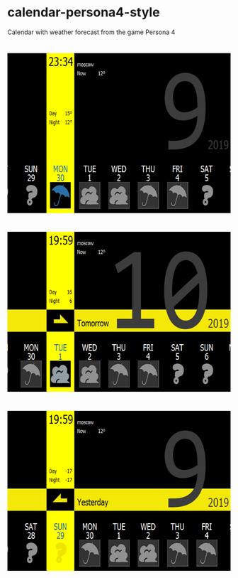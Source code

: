 # calendar-persona4-style
Calendar with weather forecast from the game Persona 4

#
<img src="pictures/main.png" width="640" height="360"/>

#
<img src="pictures/tomorrow.png" width="640" height="360"/>

#
<img src="pictures/yesterday.png" width="640" height="360"/>